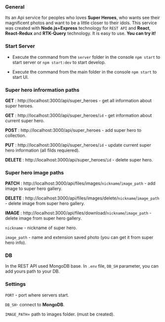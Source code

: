 ### General

Its an Api service for peoples who loves **Super Heroes**, who wants see their magnificent photos and want to be a little closer to their idols. 
This service was created with **Node.js+Express** technology for `REST API` and **React**, **React-Redux** and **RTK-Query** technology.
It is easy to use. **You can try it!**




### Start Server

- Execute the command from the `server` folder in the console `npm start` to start server or `npm start:dev` to start develop.  

- Execute the command from the main folder in the console `npm start` to start UI.

### Super hero infrormation paths

**GET** : http://localhost:3000/api/super_heroes - get all information about super heroes.  

**GET** : http://localhost:3000/api/super_heroes/`id` - get information about current super hero.  

**POST** : http://localhost:3000/api/super_heroes - add super hero to collection.  

**PUT** : http://localhost:3000/api/super_heroes/`id` - update current super hero information (all filds requiered).  

**DELETE** : http://localhost:3000/api/super_heroes/`id` - delete super hero.  


### Super hero image paths

**PATCH** : http://localhost:3000/api/files/images/`nickname`/`image_path` - add image to super hero gallery.  

**DELETE** : http://localhost:3000/api/files/images/delete/`nickname`/`image_path`  - delete image from super hero gallery.  

**IMAGE** : http://localhost:3000/api/files/download/`nickname`/`image_path`  - delete image from super hero gallery.  



`nickname` - nickname of super hero.  

`image_path` - name and extension saved photo (you can get it from super hero info).  


### DB

In the REST API used MongoDB base. In `.env` file, `DB_SH` parameter, you can add yours path to your DB.

### Settings

`PORT` - port where servers start.  

`DB_SH`- connect to **MongoDB**.  

`IMAGE_PATH`= path to images folder. (must be created).  




